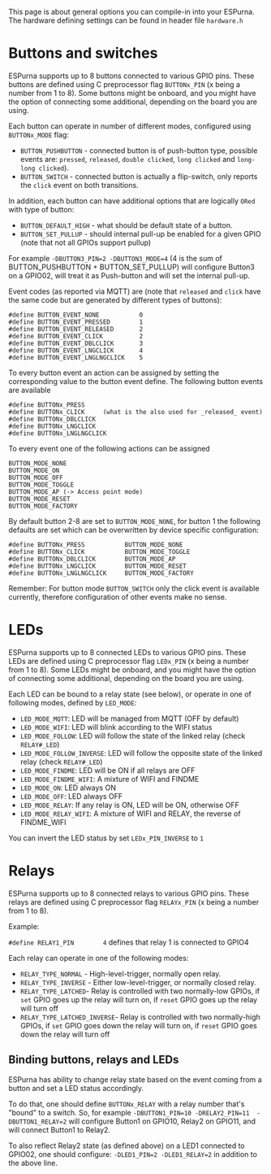 This page is about general options you can compile-in into your ESPurna. The hardware defining settings can be found in header file ``hardware.h``

# Buttons and switches 

ESPurna supports up to 8 buttons connected to various GPIO pins. These buttons are defined using C preprocessor flag `BUTTONx_PIN` (x being a number from 1 to 8). Some buttons might be onboard, and you might have the option of connecting some additional, depending on the board you are using.

Each button can operate in number of different modes, configured using `BUTTONx_MODE` flag:
- `BUTTON_PUSHBUTTON` - connected button is of push-button type, possible events are: `pressed`, `released`, `double clicked`, `long clicked` and `long-long clicked`).
- `BUTTON_SWITCH` - connected button is actually a flip-switch, only reports the `click` event on both transitions.

In addition, each button can have additional options that are logically `ORed` with type of button:
- `BUTTON_DEFAULT_HIGH` - what should be default state of a button.
- `BUTTON_SET_PULLUP` - should internal pull-up be enabled for a given GPIO (note that not all GPIOs support pullup)

For example `-DBUTTON3_PIN=2 -DBUTTON3_MODE=4` (4 is the sum of BUTTON_PUSHBUTTON + BUTTON_SET_PULLUP) will configure Button3 on a GPIO02, will treat it as Push-button and will set the internal pull-up.

Event codes (as reported via MQTT) are (note that `released` and `click` have the same code but are generated by different types of buttons):

```
#define BUTTON_EVENT_NONE           0
#define BUTTON_EVENT_PRESSED        1
#define BUTTON_EVENT_RELEASED       2
#define BUTTON_EVENT_CLICK          2
#define BUTTON_EVENT_DBLCLICK       3
#define BUTTON_EVENT_LNGCLICK       4
#define BUTTON_EVENT_LNGLNGCLICK    5
```
To every button event an action can be assigned by setting the corresponding value to the button event define. The following button events are available
```
#define BUTTONx_PRESS
#define BUTTONx_CLICK     (what is the also used for _released_ event)
#define BUTTONx_DBLCLICK
#define BUTTONx_LNGCLICK
#define BUTTONx_LNGLNGCLICK
```
To every event one of the following actions can be assigned
```
BUTTON_MODE_NONE
BUTTON_MODE_ON
BUTTON_MODE_OFF
BUTTON_MODE_TOGGLE
BUTTON_MODE_AP (-> Access point mode)
BUTTON_MODE_RESET
BUTTON_MODE_FACTORY
```
By default button 2-8 are set to ``BUTTON_MODE_NONE``, for button 1 the following defaults are set which can be overwritten by device specific configuration:
```
#define BUTTONx_PRESS           BUTTON_MODE_NONE
#define BUTTONx_CLICK           BUTTON_MODE_TOGGLE    
#define BUTTONx_DBLCLICK        BUTTON_MODE_AP
#define BUTTONx_LNGCLICK        BUTTON_MODE_RESET
#define BUTTONx_LNGLNGCLICK     BUTTON_MODE_FACTORY
```
Remember: For button mode ``BUTTON_SWITCH`` only the click event is available currently, therefore configuration of other events make no sense.


# LEDs 

ESPurna supports up to 8 connected LEDs to various GPIO pins. These LEDs are defined using C preprocessor flag `LEDx_PIN` (x being a number from 1 to 8). Some LEDs might be onboard, and you might have the option of connecting some additional, depending on the board you are using.

Each LED can be bound to a relay state (see below), or operate in one of following modes, defined by `LED_MODE`:
- `LED_MODE_MQTT`: LED will be managed from MQTT (OFF by default)
- `LED_MODE_WIFI`: LED will blink according to the WIFI status
- `LED_MODE_FOLLOW`: LED will follow the state of the linked relay (check `RELAY#_LED`)
- `LED_MODE_FOLLOW_INVERSE`: LED will follow the opposite state of the linked relay (check `RELAY#_LED`)
- `LED_MODE_FINDME`: LED will be ON if all relays are OFF
- `LED_MODE_FINDME_WIFI`: A mixture of WIFI and FINDME
- `LED_MODE_ON`: LED always ON
- `LED_MODE_OFF`: LED always OFF
- `LED_MODE_RELAY`: If any relay is ON, LED will be ON, otherwise OFF
- `LED_MODE_RELAY_WIFI`: A mixture of WIFI and RELAY, the reverse of FINDME_WIFI

You can invert the LED status by set `LEDx_PIN_INVERSE` to `1`

# Relays 

ESPurna supports up to 8 connected relays to various GPIO pins. These relays are defined using C preprocessor flag `RELAYx_PIN` (x being a number from 1 to 8).

Example:

``#define RELAY1_PIN        4`` defines that relay 1 is connected to GPIO4

Each relay can operate in one of the following modes: 
- `RELAY_TYPE_NORMAL` - High-level-trigger, normally open relay.
- `RELAY_TYPE_INVERSE` - Either low-level-trigger, or normally closed relay. 
- `RELAY_TYPE_LATCHED`- Relay is controlled with two normally-low GPIOs, if `set` GPIO goes up the relay will turn on, if `reset` GPIO goes up the relay will turn off
- `RELAY_TYPE_LATCHED_INVERSE`- Relay is controlled with two normally-high GPIOs, if `set` GPIO goes down the relay will turn on, if `reset` GPIO goes down the relay will turn off

## Binding buttons, relays and LEDs

ESPurna has ability to change relay state based on the event coming from a button and set a LED status accordingly.

To do that, one should define `BUTTONx_RELAY` with a relay number that's "bound" to a switch. 
So, for example `-DBUTTON1_PIN=10 -DRELAY2_PIN=11  -DBUTTON1_RELAY=2` will configure Button1 on GPIO10, Relay2 on GPIO11, and will connect Button1 to Relay2.

To also reflect Relay2 state (as defined above) on a LED1 connected to GPIO02, one should configure: `-DLED1_PIN=2 -DLED1_RELAY=2` in addition to the above line. 


